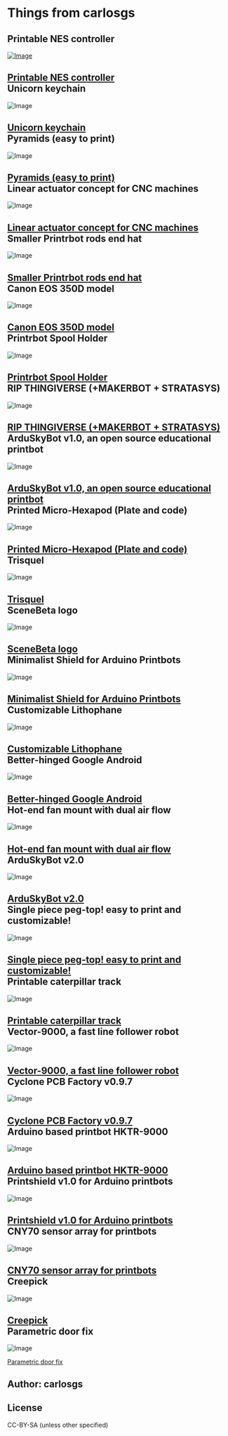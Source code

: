 Things from carlosgs
===============

Printable NES controller
--------
[![Image](Printable-NES-controller/img/result_preview_card.jpg "Title")](Printable-NES-controller)  

  [Printable NES controller](Printable-NES-controller "Title")  
Unicorn keychain
--------
![Image](Unicorn-keychain/img/2012-05-13_22.28.33_preview_card.jpg "Title")

  [Unicorn keychain](Unicorn-keychain "Title")  
Pyramids (easy to print)
--------
![Image](Pyramids-easy-to-print/img/Pyramid_isosceles_preview_card.jpg "Title")

  [Pyramids (easy to print)](Pyramids-easy-to-print "Title")  
Linear actuator concept for CNC machines
--------
![Image](Linear-actuator-concept-for-CNC-machines/img/2013-01-28_18.46.45_preview_card.jpg "Title")

  [Linear actuator concept for CNC machines](Linear-actuator-concept-for-CNC-machines "Title")  
Smaller Printrbot rods end hat
--------
![Image](Smaller-Printrbot-rods-end-hat/img/smooth_preview_card.jpg "Title")

  [Smaller Printrbot rods end hat](Smaller-Printrbot-rods-end-hat "Title")  
Canon EOS 350D model
--------
![Image](Canon-EOS-350D-model/img/2012-06-21_19.32.34_preview_card.jpg "Title")

  [Canon EOS 350D model](Canon-EOS-350D-model "Title")  
Printrbot Spool Holder
--------
![Image](Printrbot-Spool-Holder/img/20130213_134317_preview_card.jpg "Title")

  [Printrbot Spool Holder](Printrbot-Spool-Holder "Title")  
RIP THINGIVERSE (+MAKERBOT + STRATASYS)
--------
![Image](RIP-THINGIVERSE-+MAKERBOT-+-STRATASYS/img/RIP3DPrinting_display_large_preview_card.jpg "Title")

  [RIP THINGIVERSE (+MAKERBOT + STRATASYS)](RIP-THINGIVERSE-+MAKERBOT-+-STRATASYS "Title")  
ArduSkyBot v1.0, an open source educational printbot
--------
![Image](ArduSkyBot-v1.0,-an-open-source-educational-printbot/img/ArduSkyBot_hand_preview_card.jpg "Title")

  [ArduSkyBot v1.0, an open source educational printbot](ArduSkyBot-v1.0,-an-open-source-educational-printbot "Title")  
Printed Micro-Hexapod (Plate and code)
--------
![Image](Printed-Micro-Hexapod-Plate-and-code/img/2012-11-17_18.27.49_preview_card.jpg "Title")

  [Printed Micro-Hexapod (Plate and code)](Printed-Micro-Hexapod-Plate-and-code "Title")  
Trisquel
--------
![Image](Trisquel/img/2012-03-27_12.42.13_preview_card.jpg "Title")

  [Trisquel](Trisquel "Title")  
SceneBeta logo
--------
![Image](SceneBeta-logo/img/sb3dlogo_preview_card.jpg "Title")

  [SceneBeta logo](SceneBeta-logo "Title")  
Minimalist Shield for Arduino Printbots
--------
![Image](Minimalist-Shield-for-Arduino-Printbots/img/2012-05-16_17.22.57_preview_card.jpg "Title")

  [Minimalist Shield for Arduino Printbots](Minimalist-Shield-for-Arduino-Printbots "Title")  
Customizable Lithophane
--------
![Image](Customizable-Lithophane/img/2013-05-02_19.14.38_preview_card.jpg "Title")

  [Customizable Lithophane](Customizable-Lithophane "Title")  
Better-hinged Google Android
--------
![Image](Better-hinged-Google-Android/img/2012-06-29_12.43.25_preview_card.jpg "Title")

  [Better-hinged Google Android](Better-hinged-Google-Android "Title")  
Hot-end fan mount with dual air flow
--------
![Image](Hot-end-fan-mount-with-dual-air-flow/img/airflow_preview_card.jpg "Title")

  [Hot-end fan mount with dual air flow](Hot-end-fan-mount-with-dual-air-flow "Title")  
ArduSkyBot v2.0
--------
![Image](ArduSkyBot-v2.0/img/IMG_1227_preview_card.jpg "Title")

  [ArduSkyBot v2.0](ArduSkyBot-v2.0 "Title")  
Single piece peg-top! easy to print and customizable!
--------
![Image](Single-piece-peg-top!-easy-to-print-and-customizable!/img/2013-02-17_11.04.08_preview_card.jpg "Title")

  [Single piece peg-top! easy to print and customizable!](Single-piece-peg-top!-easy-to-print-and-customizable! "Title")  
Printable caterpillar track
--------
![Image](Printable-caterpillar-track/img/2012-12-09_18.30.04_preview_card.jpg "Title")

  [Printable caterpillar track](Printable-caterpillar-track "Title")  
Vector-9000, a fast line follower robot
--------
![Image](Vector-9000,-a-fast-line-follower-robot/img/Vector-9000_front_preview_card.jpg "Title")

  [Vector-9000, a fast line follower robot](Vector-9000,-a-fast-line-follower-robot "Title")  
Cyclone PCB Factory v0.9.7
--------
![Image](Cyclone-PCB-Factory-v0.9.7/img/Cyclone_built_v0.9.7_preview_card.jpg "Title")

  [Cyclone PCB Factory v0.9.7](Cyclone-PCB-Factory-v0.9.7 "Title")  
Arduino based printbot HKTR-9000
--------
![Image](Arduino-based-printbot-HKTR-9000/img/2012-05-19_14.26.33_preview_card.jpg "Title")

  [Arduino based printbot HKTR-9000](Arduino-based-printbot-HKTR-9000 "Title")  
Printshield v1.0 for Arduino printbots
--------
![Image](Printshield-v1.0-for-Arduino-printbots/img/Printshield_funcionando_preview_card.jpg "Title")

  [Printshield v1.0 for Arduino printbots](Printshield-v1.0-for-Arduino-printbots "Title")  
CNY70 sensor array for printbots
--------
![Image](CNY70-sensor-array-for-printbots/img/2012-05-19_15.34.21_preview_card.jpg "Title")

  [CNY70 sensor array for printbots](CNY70-sensor-array-for-printbots "Title")  
Creepick
--------
![Image](Creepick/img/2012-06-28_14.18.11_preview_card.jpg "Title")

  [Creepick](Creepick "Title")  
Parametric door fix
--------
![Image](Parametric-door-fix/img/2013-02-02_16.11.24_preview_card.jpg "Title")

  [Parametric door fix](Parametric-door-fix "Title")  

Author: carlosgs
--------


License
--------
CC-BY-SA (unless other specified)

